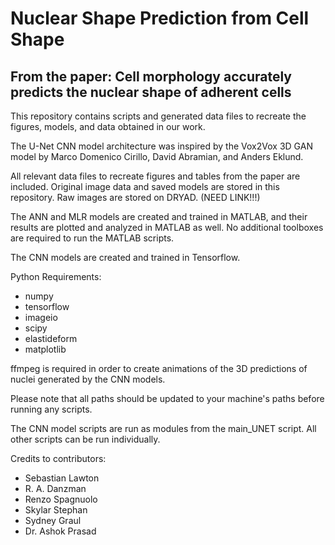 # Nuclear Shape Prediction from Cell Shape
## From the paper: Cell morphology accurately predicts the nuclear shape of adherent cells
This repository contains scripts and generated data files to recreate the figures, models, and data obtained in our work. 

The U-Net CNN model architecture was inspired by the Vox2Vox 3D GAN model by Marco Domenico Cirillo, David Abramian, and Anders Eklund.

All relevant data files to recreate figures and tables from the paper are included. Original image data and saved models are stored in this repository. Raw images are stored on DRYAD. (NEED LINK!!!)

The ANN and MLR models are created and trained in MATLAB, and their results are plotted and analyzed in MATLAB as well.
No additional toolboxes are required to run the MATLAB scripts.

The CNN models are created and trained in Tensorflow.

Python Requirements:
- numpy
- tensorflow
- imageio
- scipy
- elastideform
- matplotlib

ffmpeg is required in order to create animations of the 3D predictions of nuclei generated by the CNN models.

Please note that all paths should be updated to your machine's paths before running any scripts.

The CNN model scripts are run as modules from the main_UNET script. All other scripts can be run individually.

Credits to contributors:
- Sebastian Lawton
- R. A. Danzman
- Renzo Spagnuolo
- Skylar Stephan
- Sydney Graul
- Dr. Ashok Prasad

